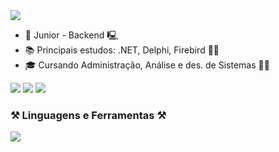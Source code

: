 <img src="https://readme-typing-svg.herokuapp.com/?font=Righteous&size=20&center=false&vCenter=true&width=500&height=70&duration=3500&lines=👾+olá!+me+chamo+Jenifer!👾;" />

- 💼 Junior - Backend 🖳 
- 📚 Principais estudos: .NET, Delphi, Firebird 👩‍🏫
- 🎓 Cursando Administração, Análise e des. de Sistemas 👩‍🎓

<div> 
  <a href="https://www.instagram.com/_jeni__artes/?hl=pt-br" target="_blank"><img src="https://img.shields.io/badge/-Instagram-%23E4405F?style=for-the-badge&logo=instagram&logoColor=white" target="_blank"></a>
  <a href = "mailto:jeniferlmattes@gmail.com"><img src="https://img.shields.io/badge/-Gmail-%23333?style=for-the-badge&logo=gmail&logoColor=white" target="_blank"></a>
  <a href="www.linkedin.com/in/jenifer-mattes-b04829228" target="_blank"><img src="https://img.shields.io/badge/-LinkedIn-%230077B5?style=for-the-badge&logo=linkedin&logoColor=white" target="_blank"></a> 
</div>

<h3>⚒️ Linguagens e Ferramentas ⚒️</h3>

<div>
  <img src="https://skillicons.dev/icons?i=html,css,js,figma,java,cs,dotnet" />
  <img scr="https://i.makeagif.com/media/9-09-2015/uBGr-4.gif">
</div>

